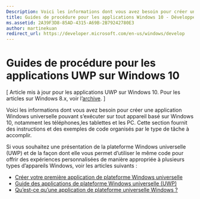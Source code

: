 ```yaml
---
Description: Voici les informations dont vous avez besoin pour créer une application UWP pouvant s’exécuter sur tout appareil basé sur Windows 10, notamment les téléphones,les tablettes et les PC.
title: Guides de procédure pour les applications Windows 10 - Développement d’applications Windows
ms.assetid: 2A39F3D8-85AD-4315-A69B-2B79242780E3
author: martinekuan
redirect_url: https://developer.microsoft.com/en-us/windows/develop
---
```



# Guides de procédure pour les applications UWP sur Windows 10

\[ Article mis à jour pour les applications UWP sur Windows 10. Pour les articles sur Windows 8.x, voir l’[archive](http://go.microsoft.com/fwlink/p/?linkid=619132). \]

Voici les informations dont vous avez besoin pour créer une application Windows universelle pouvant s’exécuter sur tout appareil basé sur Windows 10, notamment les téléphones,les tablettes et les PC. Cette section fournit des instructions et des exemples de code organisés par le type de tâche à accomplir.

Si vous souhaitez une présentation de la plateforme Windows universelle (UWP) et de la façon dont elle vous permet d’utiliser le même code pour offrir des expériences personnalisées de manière appropriée à plusieurs types d’appareils Windows, voir les articles suivants :

-   [Créer votre première application de plateforme Windows universelle](get-started/create-a-hello-world-app-xaml-universal.md)
-   [Guide des applications de plateforme Windows universelle (UWP)](get-started/universal-application-platform-guide.md)
-   [Qu’est-ce qu’une application de plateforme universelle Windows ?](get-started/whats-a-uwp.md)



<!--HONumber=May16_HO2-->



